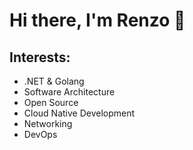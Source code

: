 # Hi there, I'm Renzo 👋 

## Interests:
-  .NET & Golang
-  Software Architecture
-  Open Source
-  Cloud Native Development
-  Networking
-  DevOps

